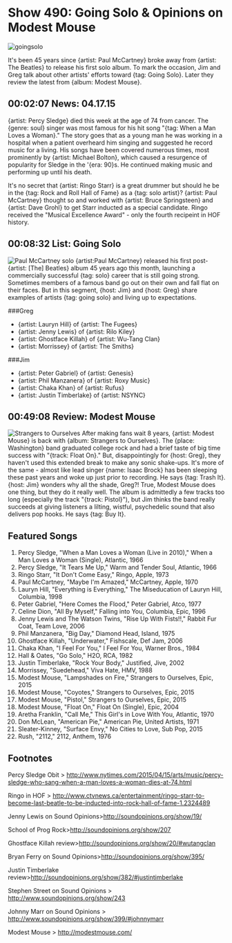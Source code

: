 

# Show 490: Going Solo & Opinions on Modest Mouse

![goingsolo](http://sound-images.s3.amazonaws.com/images/2015/goingsolo_web.jpg)

It's been 45 years since {artist: Paul McCartney} broke away from {artist: The Beatles} to release his first solo album. To mark the occasion, Jim and Greg talk about other artists' efforts toward {tag: Going Solo}. Later they review the latest from {album: Modest Mouse}.

## 00:02:07 News: 04.17.15
{artist: Percy Sledge} died this week at the age of 74 from cancer. The {genre: soul} singer was most famous for his hit song "{tag: When a Man Loves a Woman}." The story goes that as a young man he was working in a hospital when a patient overheard him singing and suggested he record music for a living. His songs have been covered numerous times, most prominently by {artist: Michael Bolton}, which caused a resurgence of popularity for Sledge in the '{era: 90}s. He continued making music and performing up until his death.

It's no secret that {artist: Ringo Starr} is a great drummer but should he be in the {tag: Rock and Roll Hall of Fame} as a {tag: solo artist}? {artist: Paul McCartney} thought so and worked with {artist: Bruce Springsteen} and {artist: Dave Grohl} to get Starr inducted as a special candidate. Ringo received the "Musical Excellence Award" - only the fourth recipeint in HOF history.


## 00:08:32 List: Going Solo 
![Paul McCartney solo](http://sound-images.s3.amazonaws.com/images/2015/paulquits.jpg)
{artist:Paul McCartney} released his first post-{artist: [The] Beatles} album 45 years ago this month, launching a commercially successful {tag: solo} career that is still going strong. Sometimes members of a famous band go out on their own and fall flat on their faces. But in this segment, {host: Jim} and {host: Greg} share examples of artists {tag: going solo} and living up to expectations.

###Greg 
- {artist: Lauryn Hill} of {artist: The Fugees}
- {artist: Jenny Lewis} of {artist: Rilo Kiley}
- {artist: Ghostface Killah} of {artist: Wu-Tang Clan}
- {artist: Morrissey} of {artist: The Smiths}

###Jim
- {artist: Peter Gabriel} of {artist: Genesis}
- {artist: Phil Manzanera} of {artist: Roxy Music}
- {artist: Chaka Khan} of {artist: Rufus}
- {artist: Justin Timberlake} of {artist: NSYNC}

## 00:49:08 Review: Modest Mouse
![Strangers to Ourselves](http://assets.rollingstone.com/assets/2015/media/188312/_original/1425920120/1035x1035-MI0003830238.jpg "467112/949625576")
After making fans wait 8 years, {artist: Modest Mouse} is back with {album: Strangers to Ourselves}. The {place: Washington} band graduated college rock and had a brief taste of big time success with "{track: Float On}." But, disappointingly for {host: Greg}, they haven't used this extended break to make any sonic shake-ups. It's more of the same - almost like lead singer {name: Isaac Brock} has been sleeping these past years and woke up just prior to recording. He says {tag: Trash It}. {host: Jim} wonders why all the shade, Greg?! True, Modest Mouse does one thing, but they do it really well. The album is admittedly a few tracks too long (especially the track "{track: Pistol}"), but Jim thinks the band really succeeds at giving listeners a lilting, wistful, psychedelic sound that also delivers pop hooks. He says {tag: Buy It}.



## Featured Songs
1. Percy Sledge, "When a Man Loves a Woman (Live in 2010)," When a Man Loves a Woman (Single), Atlantic, 1966 
1. Percy Sledge, "It Tears Me Up," Warm and Tender Soul, Atlantic, 1966 
1. Ringo Starr, "It Don't Come Easy," Ringo, Apple, 1973
1. Paul McCartney, "Maybe I'm Amazed," McCartney, Apple, 1970 
1. Lauryn Hill, "Everything is Everything," The Miseducation of Lauryn Hill, Columbia, 1998 
1. Peter Gabriel, "Here Comes the Flood," Peter Gabriel, Atco, 1977 
1. Celine Dion, "All By Myself," Falling into You, Columbia, Epic, 1996 
1. Jenny Lewis and The Watson Twins, "Rise Up With Fists!!," Rabbit Fur Coat, Team Love, 2006 
1. Phil Manzanera, "Big Day," Diamond Head, Island, 1975 
1. Ghostface Killah, "Underwater," Fishscale, Def Jam, 2006 
1. Chaka Khan, "I Feel For You," I Feel For You, Warner Bros., 1984 
1. Hall & Oates, "Go Solo," H2O, RCA, 1982 
1. Justin Timberlake, "Rock Your Body," Justified, Jive, 2002 
1. Morrissey, "Suedehead," Viva Hate, HMV, 1988 
1. Modest Mouse, "Lampshades on Fire," Strangers to Ourselves, Epic, 2015 
1. Modest Mouse, "Coyotes," Strangers to Ourselves, Epic, 2015 
1. Modest Mouse, "Pistol," Strangers to Ourselves, Epic, 2015 
1. Modest Mouse, "Float On," Float On (Single), Epic, 2004 
1. Aretha Franklin, "Call Me," This Girl's in Love With You, Atlantic, 1970 
1. Don McLean, "American Pie," American Pie, United Artists, 1971 
1. Sleater-Kinney, "Surface Envy," No Cities to Love, Sub Pop, 2015 
1. Rush, "2112," 2112, Anthem, 1976 


## Footnotes

Percy Sledge Obit > http://www.nytimes.com/2015/04/15/arts/music/percy-sledge-who-sang-when-a-man-loves-a-woman-dies-at-74.html

Ringo in HOF > http://www.ctvnews.ca/entertainment/ringo-starr-to-become-last-beatle-to-be-inducted-into-rock-hall-of-fame-1.2324489

Jenny Lewis on Sound Opinions>http://soundopinions.org/show/19/

School of Prog Rock>http://soundopinions.org/show/207

Ghostface Killah review>http://soundopinions.org/show/20/#wutangclan

Bryan Ferry on Sound Opinions>http://soundopinions.org/show/395/

Justin Timberlake review>http://soundopinions.org/show/382/#justintimberlake

Stephen Street on Sound Opinions > http://www.soundopinions.org/show/243

Johnny Marr on Sound Opinions > http://www.soundopinions.org/show/399/#johnnymarr

Modest Mouse > http://modestmouse.com/
